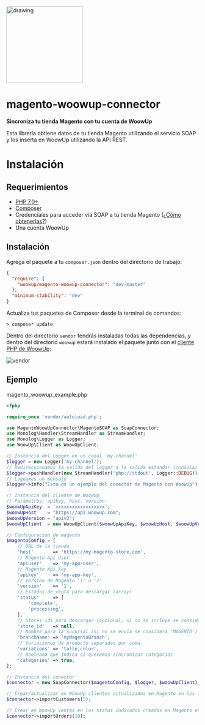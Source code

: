 <img src="https://admin.woowup.com/themes/woowup/img/web/logo.png" alt="drawing" width="200"/>

# magento-woowup-connector
**Sincroniza tu tienda Magento con tu cuenta de WoowUp**

Esta librería obtiene datos de tu tienda Magento utilizando el servicio SOAP y los inserta en WoowUp utilizando la API REST.

# Instalación

## Requerimientos

* [PHP 7.0+](https://www.php.net/manual/en/install.php)
* [Composer](http://getcomposer.org/)
* Credenciales para acceder vía SOAP a tu tienda Magento ([¿Cómo obtenerlas?](https://docs.woowup.com/magento/magento-connect-account))
* Una cuenta WoowUp

## Instalación

Agrega el paquete a tu `composer.json` dentro del directorio de trabajo:
```json
{
  "require": {
    "woowup/magento-woowup-connector": "dev-master"
  },
  "minimum-stability": "dev"
}

```

Actualiza tus paquetes de Composer desde la terminal de comandos:

```
> composer update
```

Dentro del directorio `vendor` tendrás instaladas todas las dependencias, y dentro del directorio `woowup` estará instalado el paquete junto con el [cliente PHP de WoowUp](https://github.com/woowup/woowup-php-client):

![vendor](https://i.imgur.com/LztT4kT.png)

## Ejemplo
magento_woowup_example.php
```php
<?php

require_once 'vendor/autoload.php';

use MagentoWoowUpConnector\MagentoSOAP as SoapConnector;
use Monolog\Handler\StreamHandler as StreamHandler;
use Monolog\Logger as Logger;
use WoowUp\Client as WoowUpClient;

// Instancia del Logger en un canal 'my-channel'
$logger = new Logger('my-channel');
// Redireccionamos la salida del logger a la salida estandar (consola)
$logger->pushHandler(new StreamHandler('php://stdout', Logger::DEBUG));
// Logeamos un mensaje
$logger->info("Esto es un ejemplo del conector de Magento con WoowUp");

// Instancia del cliente de WoowUp
// Parámetros: apikey, host, version
$woowUpApiKey  = 'xxxxxxxxxxxxxxxxxx';
$woowUpHost    = "https://api.woowup.com";
$woowUpVersion = "apiv3";
$woowUpClient  = new WoowUpClient($woowUpApiKey, $woowUpHost, $woowUpVersion);

// Configuración de magento
$magentoConfig = [
    // URL de la tienda
    'host'       => 'https://my-magento-store.com',
    // Magento Api User
    'apiuser'    => 'my-app-user',
    // Magento Api key
    'apikey'     => 'my-app-key',
    // Version de Magento '1' o '2'
    'version'    => '1',
    // Estados de venta para descargar (array)
    'status'     => [
        'complete',
        'processing',
    ],
    // Stores ids para descargar (opcional, si no se incluye se consideran todas)
    'store_id'   => null,
    // Nombre para la sucursal (si no se envía se considera 'MAGENTO')
    'branchName' => 'myMagentoBranch',
    // Variaciones de producto separadas por coma
    'variations' => 'talle,color',
    // Booleana que indica si queremos sincronizar categorias
    'categories' => true,
];

// Instancia del conector
$connector = new SoapConnector($magentoConfig, $logger, $woowUpClient);

// Crear/actualizar en WoowUp clientes actualizados en Magento en los últimos 5 días
$connector->importCustomers(5);

// Crear en WoowUp ventas en los status indicados creadas en Magento en los últimos 20 días
$connector->importOrders(10);
```
